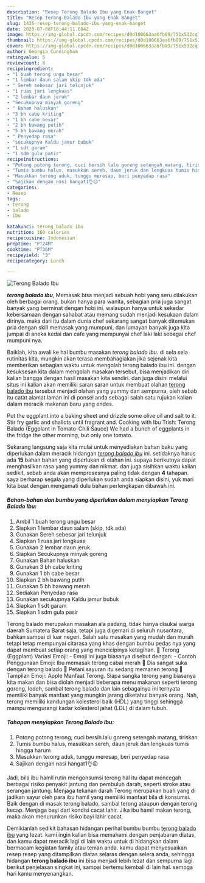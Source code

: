 ```yaml
---
description: "Resep Terong Balado Ibu yang Enak Banget"
title: "Resep Terong Balado Ibu yang Enak Banget"
slug: 1436-resep-terong-balado-ibu-yang-enak-banget
date: 2020-07-08T18:44:11.084Z
image: https://img-global.cpcdn.com/recipes/d0d100663aa6fb89/751x532cq70/terong-balado-ibu-foto-resep-utama.jpg
thumbnail: https://img-global.cpcdn.com/recipes/d0d100663aa6fb89/751x532cq70/terong-balado-ibu-foto-resep-utama.jpg
cover: https://img-global.cpcdn.com/recipes/d0d100663aa6fb89/751x532cq70/terong-balado-ibu-foto-resep-utama.jpg
author: Georgia Cunningham
ratingvalue: 5
reviewcount: 8
recipeingredient:
- "1 buah terong ungu besar"
- "1 lembar daun salam skip tdk ada"
- " Sereh sebesar jari telunjuk"
- "1 ruas jari lengkuas"
- "2 lembar daun jeruk"
- "Secukupnya minyak goreng"
- " Bahan haluskan"
- "3 bh cabe kriting"
- "1 bh cabe besar"
- "2 bh bawang putih"
- "5 bh bawang merah"
- " Penyedap rasa"
- "secukupnya Kaldu jamur bubuk"
- "1 sdt garam"
- "1 sdm gula pasir"
recipeinstructions:
- "Potong potong terong, cuci bersih lalu goreng setengah matang, tiriskan"
- "Tumis bumbu halus, masukkan sereh, daun jeruk dan lengkuas tumis hingga harum"
- "Masukkan terong aduk, tunggu meresap, beri penyedap rasa"
- "Sajikan dengan nasi hangat1👌😉"
categories:
- Resep
tags:
- terong
- balado
- ibu

katakunci: terong balado ibu 
nutrition: 160 calories
recipecuisine: Indonesian
preptime: "PT24M"
cooktime: "PT36M"
recipeyield: "3"
recipecategory: Lunch

---
```



![Terong Balado Ibu](https://img-global.cpcdn.com/recipes/d0d100663aa6fb89/751x532cq70/terong-balado-ibu-foto-resep-utama.jpg)

<b><i>terong balado ibu</i></b>, Memasak bisa menjadi sebuah hobi yang seru dilakukan oleh berbagai orang. bukan hanya para wanita, sebagian pria juga sangat banyak yang berminat dengan hobi ini. walaupun hanya untuk sekedar kebersamaan dengan sahabat atau memang sudah menjadi kesukaan dalam dirinya. maka dari itu dalam dunia chef sekarang sangat banyak ditemukan pria dengan skill memasak yang mumpuni, dan lumayan banyak juga kita jumpai di aneka kedai dan cafe yang mempunyai chef laki laki sebagai chef mumpuni nya.

Baiklah, kita awali ke hal bumbu masakan <i>terong balado ibu</i>. di sela sela rutinitas kita, mungkin akan terasa membahagiakan jika sejenak kita memberikan sebagian waktu untuk mengolah terong balado ibu ini. dengan kesuksesan kita dalam mengolah masakan tersebut, bisa menjadikan diri kalian bangga dengan hasil masakan kita sendiri. dan juga disini melalui situs ini kalian akan memiliki saran saran untuk membuat olahan <u>terong balado ibu</u> tersebut menjadi olahan yang yummy dan sempurna, oleh sebab itu catat alamat laman ini di ponsel anda sebagai salah satu rujukan kalian dalam meracik makanan baru yang endes.

Put the eggplant into a baking sheet and drizzle some olive oil and salt to it. Stir fry garlic and shallots until fragrant and. Cooking with Ibu Trish: Terong Balado (Eggplant in Tomato-Chili Sauce) We had a bunch of eggplants in the fridge the other morning, but only one tomato.


Sekarang langsung saja kita mulai untuk menyediakan bahan baku yang diperlukan dalam meracik hidangan <u><i>terong balado ibu</i></u> ini. setidaknya harus ada <b>15</b> bahan bahan yang diperlukan di olahan ini. supaya berikutnya dapat menghasilkan rasa yang yummy dan nikmat. dan juga sisihkan waktu kalian sedikit, sebab anda akan memprosesnya paling tidak dengan <b>4</b> tahapan. saya berharap segala yang diperlukan sudah anda siapkan disini, yuk mari kita buat dengan mengamati dulu bahan perlengkapan dibawah ini.

<!--inarticleads1-->

##### Bahan-bahan dan bumbu yang diperlukan dalam menyiapkan Terong Balado Ibu:

1. Ambil 1 buah terong ungu besar
1. Siapkan 1 lembar daun salam (skip, tdk ada)
1. Gunakan  Sereh sebesar jari telunjuk
1. Siapkan 1 ruas jari lengkuas
1. Gunakan 2 lembar daun jeruk
1. Siapkan Secukupnya minyak goreng
1. Gunakan  Bahan haluskan
1. Gunakan 3 bh cabe kriting
1. Gunakan 1 bh cabe besar
1. Siapkan 2 bh bawang putih
1. Gunakan 5 bh bawang merah
1. Sediakan  Penyedap rasa
1. Gunakan secukupnya Kaldu jamur bubuk
1. Siapkan 1 sdt garam
1. Siapkan 1 sdm gula pasir


Terong balado merupakan masakan ala padang, tidak hanya disukai warga daerah Sumatera Barat saja, tetapi juga digemari di seluruh nusantara, bahkan sampai di luar negeri. Salah satu masakan yang mudah dan murah tetapi tetap mempunyai citarasa yang khas dengan bumbu pedas nya yang dapat membuat setiap orang yang mencicipinya ketagihan. 🍆 Terong (Eggplant) Variasi Emoji: - Emoji ini juga biasanya disebut dengan: - Contoh Penggunaan Emoji: Ibu memasak terong cabai merah 🍆 Dia sangat suka dengan terong balado 🍆 Petani sayuran itu sedang memanen terong 🍆 Tampilan Emoji: Apple Manfaat Terong. Siapa sangka terong yang biasanya kita makan dan bisa diolah menjadi beberapa menu makanan seperti terong goreng, lodeh, sambal terong balado dan lain sebagainya ini ternyata memiliki banyak manfaat yang mungkin jarang diketahui banyak orang. Nah, terong memiliki kandungan kolesterol baik (HDL) yang tinggi sehingga mampu mengurangi kadar kolesterol jahat (LDL) di dalam tubuh. 

<!--inarticleads2-->

##### Tahapan menyiapkan Terong Balado Ibu:

1. Potong potong terong, cuci bersih lalu goreng setengah matang, tiriskan
1. Tumis bumbu halus, masukkan sereh, daun jeruk dan lengkuas tumis hingga harum
1. Masukkan terong aduk, tunggu meresap, beri penyedap rasa
1. Sajikan dengan nasi hangat1👌😉


Jadi, bila ibu hamil rutin mengonsumsi terong hal itu dapat mencegah berbagai risiko penyakit jantung dan pembuluh darah, seperti stroke atau serangan jantung. Menjaga tekanan darah Terong merupakan buah yang di jadikan sayur oleh para ibu hamil yang memiliki manfaat bila di konsumsi. Baik dengan di masak terong balado, sambal terong ataupun dengan terong kecap. Menjaga bayi dari kondisi cacat lahir. Jika ibu hamil makan terong, maka akan menurunkan risiko bayi lahir cacat. 

Demikianlah sedikit bahasan hidangan perihal bumbu bumbu <u>terong balado ibu</u> yang lezat. kami ingin kalian bisa memahami dengan penjabaran diatas, dan kamu dapat meracik lagi di lain waktu untuk di hidangkan dalam bermacam kegiatan family atau teman anda. kamu dapat menyesuaikan resep resep yang ditampilkan diatas selaras dengan selera anda, sehingga hidangan <b>terong balado ibu</b> ini bisa menjadi lebih lezat dan sempurna lagi. berikut penjelasan singkat ini, sampai bertemu kembali di lain hal. semoga hari kamu menyenangkan.
